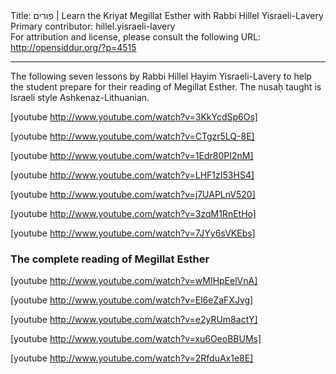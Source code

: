 <html>
<head></head>
<body>
Title: פורים | Learn the Kriyat Megillat Esther with Rabbi Hillel Yisraeli-Lavery<br />
Primary contributor: hillel.yisraeli-lavery<br />
For attribution and license, please consult the following URL: <a href="http://opensiddur.org/?p=4515">http://opensiddur.org/?p=4515</a>
<p />
<hr />

The following seven lessons by Rabbi Hillel Ḥayim Yisraeli-Lavery to help the student prepare for their reading of Megillat Esther. The nusaḥ taught is Israeli style Ashkenaz-Lithuanian.

[youtube http://www.youtube.com/watch?v=3KkYcdSp6Os]

[youtube http://www.youtube.com/watch?v=CTgzr5LQ-8E]

[youtube http://www.youtube.com/watch?v=1Edr80PI2nM]

[youtube http://www.youtube.com/watch?v=LHF1zI53HS4]

[youtube http://www.youtube.com/watch?v=j7UAPLnV520]

[youtube http://www.youtube.com/watch?v=3zqM1RnEtHo]

[youtube http://www.youtube.com/watch?v=7JYy6sVKEbs]

<h3>The complete reading of Megillat Esther</h3>

[youtube http://www.youtube.com/watch?v=wMIHpEelVnA]

[youtube http://www.youtube.com/watch?v=El6eZaFXJvg]

[youtube http://www.youtube.com/watch?v=e2yRUm8actY]

[youtube http://www.youtube.com/watch?v=xu6OeoBBUMs]

[youtube http://www.youtube.com/watch?v=2RfduAx1e8E]
</body>
</html>